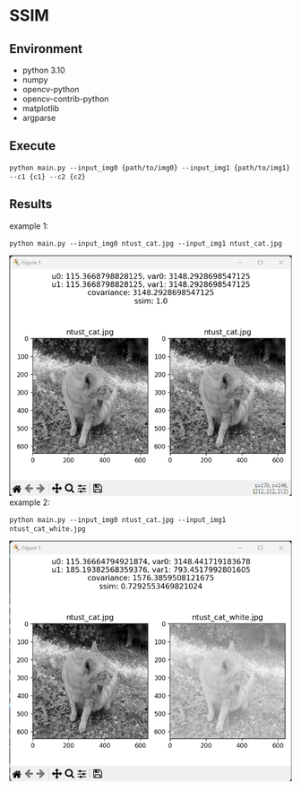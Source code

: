 # SSIM

## Environment
- python 3.10
- numpy
- opencv-python
- opencv-contrib-python
- matplotlib
- argparse

## Execute
```
python main.py --input_img0 {path/to/img0} --input_img1 {path/to/img1} --c1 {c1} --c2 {c2}
```

## Results
example 1:
```
python main.py --input_img0 ntust_cat.jpg --input_img1 ntust_cat.jpg
```
![](result_0.png)
example 2:
```
python main.py --input_img0 ntust_cat.jpg --input_img1 ntust_cat_white.jpg
```
![](result_1.png)

